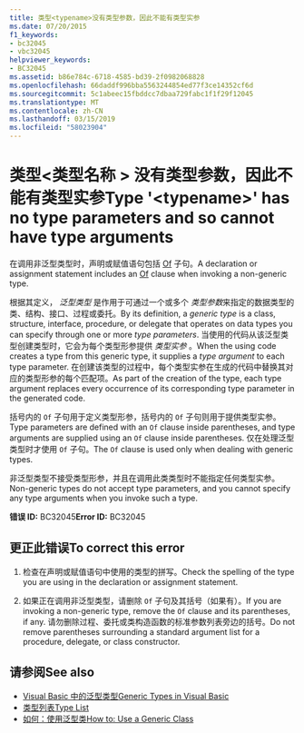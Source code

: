 ```yaml
---
title: 类型<typename>没有类型参数，因此不能有类型实参
ms.date: 07/20/2015
f1_keywords:
- bc32045
- vbc32045
helpviewer_keywords:
- BC32045
ms.assetid: b86e784c-6718-4585-bd39-2f0982068828
ms.openlocfilehash: 66daddf996bba5563244854ed77f3ce14352cf6d
ms.sourcegitcommit: 5c1abeec15fbddcc7dbaa729fabc1f1f29f12045
ms.translationtype: MT
ms.contentlocale: zh-CN
ms.lasthandoff: 03/15/2019
ms.locfileid: "58023904"
---
```

# <a name="type-typename-has-no-type-parameters-and-so-cannot-have-type-arguments"></a><span data-ttu-id="f3744-102">类型\<类型名称 > 没有类型参数，因此不能有类型实参</span><span class="sxs-lookup"><span data-stu-id="f3744-102">Type '\<typename>' has no type parameters and so cannot have type arguments</span></span>
<span data-ttu-id="f3744-103">在调用非泛型类型时，声明或赋值语句包括 [Of](../../visual-basic/language-reference/statements/of-clause.md) 子句。</span><span class="sxs-lookup"><span data-stu-id="f3744-103">A declaration or assignment statement includes an [Of](../../visual-basic/language-reference/statements/of-clause.md) clause when invoking a non-generic type.</span></span>  
  
 <span data-ttu-id="f3744-104">根据其定义， *泛型类型* 是作用于可通过一个或多个 *类型参数*来指定的数据类型的类、结构、接口、过程或委托。</span><span class="sxs-lookup"><span data-stu-id="f3744-104">By its definition, a *generic type* is a class, structure, interface, procedure, or delegate that operates on data types you can specify through one or more *type parameters*.</span></span> <span data-ttu-id="f3744-105">当使用的代码从该泛型类型创建类型时，它会为每个类型形参提供 *类型实参* 。</span><span class="sxs-lookup"><span data-stu-id="f3744-105">When the using code creates a type from this generic type, it supplies a *type argument* to each type parameter.</span></span> <span data-ttu-id="f3744-106">在创建该类型的过程中，每个类型实参在生成的代码中替换其对应的类型形参的每个匹配项。</span><span class="sxs-lookup"><span data-stu-id="f3744-106">As part of the creation of the type, each type argument replaces every occurrence of its corresponding type parameter in the generated code.</span></span>  
  
 <span data-ttu-id="f3744-107">括号内的 `Of` 子句用于定义类型形参，括号内的 `Of` 子句则用于提供类型实参。</span><span class="sxs-lookup"><span data-stu-id="f3744-107">Type parameters are defined with an `Of` clause inside parentheses, and type arguments are supplied using an `Of` clause inside parentheses.</span></span> <span data-ttu-id="f3744-108">仅在处理泛型类型时才使用 `Of` 子句。</span><span class="sxs-lookup"><span data-stu-id="f3744-108">The `Of` clause is used only when dealing with generic types.</span></span>  
  
 <span data-ttu-id="f3744-109">非泛型类型不接受类型形参，并且在调用此类类型时不能指定任何类型实参。</span><span class="sxs-lookup"><span data-stu-id="f3744-109">Non-generic types do not accept type parameters, and you cannot specify any type arguments when you invoke such a type.</span></span>  
  
 <span data-ttu-id="f3744-110">**错误 ID:** BC32045</span><span class="sxs-lookup"><span data-stu-id="f3744-110">**Error ID:** BC32045</span></span>  
  
## <a name="to-correct-this-error"></a><span data-ttu-id="f3744-111">更正此错误</span><span class="sxs-lookup"><span data-stu-id="f3744-111">To correct this error</span></span>  
  
1.  <span data-ttu-id="f3744-112">检查在声明或赋值语句中使用的类型的拼写。</span><span class="sxs-lookup"><span data-stu-id="f3744-112">Check the spelling of the type you are using in the declaration or assignment statement.</span></span>  
  
2.  <span data-ttu-id="f3744-113">如果正在调用非泛型类型，请删除 `Of` 子句及其括号（如果有）。</span><span class="sxs-lookup"><span data-stu-id="f3744-113">If you are invoking a non-generic type, remove the `Of` clause and its parentheses, if any.</span></span> <span data-ttu-id="f3744-114">请勿删除过程、委托或类构造函数的标准参数列表旁边的括号。</span><span class="sxs-lookup"><span data-stu-id="f3744-114">Do not remove parentheses surrounding a standard argument list for a procedure, delegate, or class constructor.</span></span>  
  
## <a name="see-also"></a><span data-ttu-id="f3744-115">请参阅</span><span class="sxs-lookup"><span data-stu-id="f3744-115">See also</span></span>

- [<span data-ttu-id="f3744-116">Visual Basic 中的泛型类型</span><span class="sxs-lookup"><span data-stu-id="f3744-116">Generic Types in Visual Basic</span></span>](../../visual-basic/programming-guide/language-features/data-types/generic-types.md)
- [<span data-ttu-id="f3744-117">类型列表</span><span class="sxs-lookup"><span data-stu-id="f3744-117">Type List</span></span>](../../visual-basic/language-reference/statements/type-list.md)
- [<span data-ttu-id="f3744-118">如何：使用泛型类</span><span class="sxs-lookup"><span data-stu-id="f3744-118">How to: Use a Generic Class</span></span>](../../visual-basic/programming-guide/language-features/data-types/how-to-use-a-generic-class.md)
